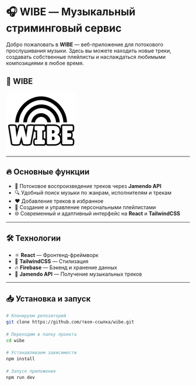 # 🎧 WIBE — Музыкальный стриминговый сервис

Добро пожаловать в **WIBE** — веб-приложение для потокового прослушивания музыки. Здесь вы можете находить новые треки, создавать собственные плейлисты и наслаждаться любимыми композициями в любое время.

## 🚀 WIBE

![Логотип WIBE](./public/assets/img/logo/logo.png)

---

## 🔥 Основные функции

- 🎵 Потоковое воспроизведение треков через **Jamendo API**  
- 🔍 Удобный поиск музыки по жанрам, исполнителям и трекам  
- ❤️ Добавление треков в избранное  
- 📂 Создание и управление персональными плейлистами  
- 🌐 Современный и адаптивный интерфейс на **React** и **TailwindCSS**

---

## 🛠️ Технологии

- ⚛️ **React** — Фронтенд-фреймворк  
- 🎨 **TailwindCSS** — Стилизация  
- 🔥 **Firebase** — Бэкенд и хранение данных  
- 📡 **Jamendo API** — Получение музыкальных треков  

---

## 📥 Установка и запуск

```bash
# Клонируем репозиторий
git clone https://github.com/твоя-ссылка/wibe.git

# Переходим в папку проекта
cd wibe

# Устанавливаем зависимости
npm install

# Запуск приложения
npm run dev
